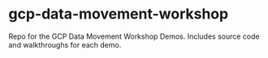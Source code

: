 # gcp-data-movement-workshop

Repo for the GCP Data Movement Workshop Demos. Includes source code and walkthroughs for each demo.
